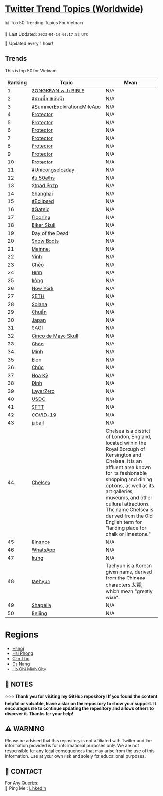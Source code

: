 [Twitter Trend Topics (Worldwide)](https://github.com/ErcinDedeoglu/Twitter-Trend-Topics)
==========


📊 Top 50 Trending Topics For Vietnam

📆 Last Updated: `2023-04-14 03:17:53 UTC`

🔧 Updated every 1 hour!


## Trends

This is top 50 for Vietnam

| Ranking | Topic | Mean |
| ------- | ------------ | ------------ |
| 1 | [SONGKRAN with BIBLE](http://twitter.com/search?q=SONGKRAN+with+BIBLE) | N/A |
| 2 | [#ชวนพี่ภาสเล่นน้ํา](http://twitter.com/search?q=%23%e0%b8%8a%e0%b8%a7%e0%b8%99%e0%b8%9e%e0%b8%b5%e0%b9%88%e0%b8%a0%e0%b8%b2%e0%b8%aa%e0%b9%80%e0%b8%a5%e0%b9%88%e0%b8%99%e0%b8%99%e0%b9%89%e0%b9%8d%e0%b8%b2) | N/A |
| 3 | [#SummerExplorationxMileApo](http://twitter.com/search?q=%23SummerExplorationxMileApo) | N/A |
| 4 | [Protector](http://twitter.com/search?q=Protector) | N/A |
| 5 | [Protector](http://twitter.com/search?q=Protector) | N/A |
| 6 | [Protector](http://twitter.com/search?q=Protector) | N/A |
| 7 | [Protector](http://twitter.com/search?q=Protector) | N/A |
| 8 | [Protector](http://twitter.com/search?q=Protector) | N/A |
| 9 | [Protector](http://twitter.com/search?q=Protector) | N/A |
| 10 | [Protector](http://twitter.com/search?q=Protector) | N/A |
| 11 | [#Unicongselcaday](http://twitter.com/search?q=%23Unicongselcaday) | N/A |
| 12 | [đủ 50eths](http://twitter.com/search?q=%c4%91%e1%bb%a7+50eths) | N/A |
| 13 | [$tpad $pzp](http://twitter.com/search?q=%24tpad+%24pzp) | N/A |
| 14 | [Shanghai](http://twitter.com/search?q=Shanghai) | N/A |
| 15 | [#Eclipsed](http://twitter.com/search?q=%23Eclipsed) | N/A |
| 16 | [#Gateio](http://twitter.com/search?q=%23Gateio) | N/A |
| 17 | [Flooring](http://twitter.com/search?q=Flooring) | N/A |
| 18 | [Biker Skull](http://twitter.com/search?q=Biker+Skull) | N/A |
| 19 | [Day of the Dead](http://twitter.com/search?q=Day+of+the+Dead) | N/A |
| 20 | [Snow Boots](http://twitter.com/search?q=Snow+Boots) | N/A |
| 21 | [Mainnet](http://twitter.com/search?q=Mainnet) | N/A |
| 22 | [Vinh](http://twitter.com/search?q=Vinh) | N/A |
| 23 | [Chéo](http://twitter.com/search?q=Ch%c3%a9o) | N/A |
| 24 | [Hình](http://twitter.com/search?q=H%c3%acnh) | N/A |
| 25 | [hông](http://twitter.com/search?q=h%c3%b4ng) | N/A |
| 26 | [New York](http://twitter.com/search?q=New+York) | N/A |
| 27 | [$ETH](http://twitter.com/search?q=%24ETH) | N/A |
| 28 | [Solana](http://twitter.com/search?q=Solana) | N/A |
| 29 | [Chuẩn](http://twitter.com/search?q=Chu%e1%ba%a9n) | N/A |
| 30 | [Japan](http://twitter.com/search?q=Japan) | N/A |
| 31 | [$AGI](http://twitter.com/search?q=%24AGI) | N/A |
| 32 | [Cinco de Mayo Skull](http://twitter.com/search?q=Cinco+de+Mayo+Skull) | N/A |
| 33 | [Chào](http://twitter.com/search?q=Ch%c3%a0o) | N/A |
| 34 | [Mình](http://twitter.com/search?q=M%c3%acnh) | N/A |
| 35 | [Elon](http://twitter.com/search?q=Elon) | N/A |
| 36 | [Chúc](http://twitter.com/search?q=Ch%c3%bac) | N/A |
| 37 | [Hoa Kỳ](http://twitter.com/search?q=Hoa+K%e1%bb%b3) | N/A |
| 38 | [Đỉnh](http://twitter.com/search?q=%c4%90%e1%bb%89nh) | N/A |
| 39 | [LayerZero](http://twitter.com/search?q=LayerZero) | N/A |
| 40 | [USDC](http://twitter.com/search?q=USDC) | N/A |
| 41 | [$FTT](http://twitter.com/search?q=%24FTT) | N/A |
| 42 | [COVID-19](http://twitter.com/search?q=COVID-19) | N/A |
| 43 | [jubail](http://twitter.com/search?q=jubail) | N/A |
| 44 | [Chelsea](http://twitter.com/search?q=Chelsea) | Chelsea is a district of London, England, located within the Royal Borough of Kensington and Chelsea. It is an affluent area known for its fashionable shopping and dining options, as well as its art galleries, museums, and other cultural attractions. The name Chelsea is derived from the Old English term for "landing place for chalk or limestone." |
| 45 | [Binance](http://twitter.com/search?q=Binance) | N/A |
| 46 | [WhatsApp](http://twitter.com/search?q=WhatsApp) | N/A |
| 47 | [hưng](http://twitter.com/search?q=h%c6%b0ng) | N/A |
| 48 | [taehyun](http://twitter.com/search?q=taehyun) | Taehyun is a Korean given name, derived from the Chinese characters 太賢, which mean "greatly wise". |
| 49 | [Shapella](http://twitter.com/search?q=Shapella) | N/A |
| 50 | [Beijing](http://twitter.com/search?q=Beijing) | N/A |



# Regions

* [Hanoi](</Vietnam/Hanoi.md>)
* [Hai Phong](</Vietnam/Hai Phong.md>)
* [Can Tho](</Vietnam/Can Tho.md>)
* [Da Nang](</Vietnam/Da Nang.md>)
* [Ho Chi Minh City](</Vietnam/Ho Chi Minh City.md>)



## 📝 NOTES

⭐⭐⭐ **Thank you for visiting my GitHub repository! If you found the content helpful or valuable, leave a star on the repository to show your support. It encourages me to continue updating the repository and allows others to discover it. Thanks for your help!**


## ⚠️ WARNING

Please be advised that this repository is not affiliated with Twitter and the information provided is for informational purposes only. We are not responsible for any legal consequences that may arise from the use of this information. Use at your own risk and solely for educational purposes.


## 📨 CONTACT

 For Any Queries:  
            🏓 Ping Me : [LinkedIn](https://www.linkedin.com/in/ercindedeoglu/)
